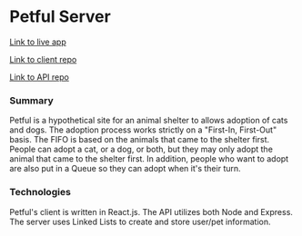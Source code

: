 # Petful Server

[Link to live app](https://petful-client-beta.vercel.app)

[Link to client repo](https://github.com/fumbl3b/petful-client)

[Link to API repo](https://github.com/fumbl3b/petful-server)

### Summary

Petful is a hypothetical site for an animal shelter to allows adoption of cats and dogs. The adoption process works strictly on a "First-In, First-Out" basis. The FIFO is based on the animals that came to the shelter first. People can adopt a cat, or a dog, or both, but they may only adopt the animal that came to the shelter first. In addition, people who want to adopt are also put in a Queue so they can adopt when it's their turn.

### Technologies

Petful's client is written in React.js.  The API utilizes both Node and Express.  The server uses Linked Lists to create and store user/pet information.
